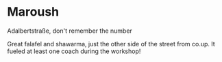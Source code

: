 # Maroush

Adalbertstraße, don't remember the number

Great falafel and shawarma, just the other side of the street from co.up. It fueled at least one coach during the workshop!